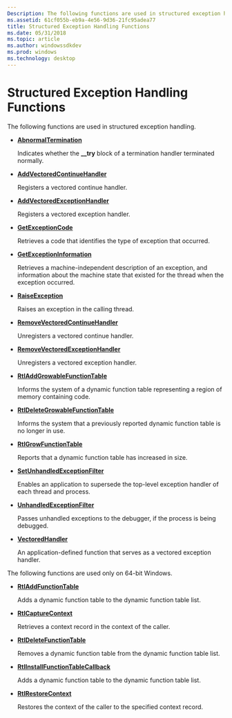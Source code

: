 ```yaml
---
Description: The following functions are used in structured exception handling.
ms.assetid: 61cf055b-eb9a-4e56-9d36-21fc95adea77
title: Structured Exception Handling Functions
ms.date: 05/31/2018
ms.topic: article
ms.author: windowssdkdev
ms.prod: windows
ms.technology: desktop
---
```


# Structured Exception Handling Functions

The following functions are used in structured exception handling.

-   [**AbnormalTermination**](abnormaltermination.md)

    Indicates whether the **\_\_try** block of a termination handler terminated normally.

-   [**AddVectoredContinueHandler**](/windows/win32/WinBase/?branch=master)

    Registers a vectored continue handler.

-   [**AddVectoredExceptionHandler**](/windows/win32/WinBase/?branch=master)

    Registers a vectored exception handler.

-   [**GetExceptionCode**](getexceptioncode.md)

    Retrieves a code that identifies the type of exception that occurred.

-   [**GetExceptionInformation**](getexceptioninformation.md)

    Retrieves a machine-independent description of an exception, and information about the machine state that existed for the thread when the exception occurred.

-   [**RaiseException**](/windows/win32/WinBase/?branch=master)

    Raises an exception in the calling thread.

-   [**RemoveVectoredContinueHandler**](/windows/win32/WinBase/?branch=master)

    Unregisters a vectored continue handler.

-   [**RemoveVectoredExceptionHandler**](/windows/win32/WinBase/?branch=master)

    Unregisters a vectored exception handler.

-   [**RtlAddGrowableFunctionTable**](/windows/win32/WinNT/nf-winnt-rtladdgrowablefunctiontable?branch=master)

    Informs the system of a dynamic function table representing a region of memory containing code.

-   [**RtlDeleteGrowableFunctionTable**](/windows/win32/WinNT/nf-winnt-rtldeletegrowablefunctiontable?branch=master)

    Informs the system that a previously reported dynamic function table is no longer in use.

-   [**RtlGrowFunctionTable**](/windows/win32/WinNT/nf-winnt-rtlgrowfunctiontable?branch=master)

    Reports that a dynamic function table has increased in size.

-   [**SetUnhandledExceptionFilter**](/windows/win32/WinBase/?branch=master)

    Enables an application to supersede the top-level exception handler of each thread and process.

-   [**UnhandledExceptionFilter**](/windows/win32/WinBase/?branch=master)

    Passes unhandled exceptions to the debugger, if the process is being debugged.

-   [**VectoredHandler**](/windows/win32/WinNT/nc-winnt-pvectored_exception_handler?branch=master)

    An application-defined function that serves as a vectored exception handler.

The following functions are used only on 64-bit Windows.

-   [**RtlAddFunctionTable**](/windows/win32/WinNT/nf-winnt-rtladdfunctiontable?branch=master)

    Adds a dynamic function table to the dynamic function table list.

-   [**RtlCaptureContext**](/windows/win32/WinNT/nf-winnt-rtlcapturecontext?branch=master)

    Retrieves a context record in the context of the caller.

-   [**RtlDeleteFunctionTable**](/windows/win32/WinNT/nf-winnt-rtldeletefunctiontable?branch=master)

    Removes a dynamic function table from the dynamic function table list.

-   [**RtlInstallFunctionTableCallback**](/windows/win32/WinNT/nf-winnt-rtlinstallfunctiontablecallback?branch=master)

    Adds a dynamic function table to the dynamic function table list.

-   [**RtlRestoreContext**](/windows/win32/WinNT/nf-winnt-rtlrestorecontext?branch=master)

    Restores the context of the caller to the specified context record.

 

 



